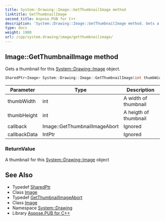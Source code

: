 ```yaml
---
title: System::Drawing::Image::GetThumbnailImage method
linktitle: GetThumbnailImage
second_title: Aspose.PUB for C++
description: 'System::Drawing::Image::GetThumbnailImage method. Gets a thumbnail for this System::Drawing::Image object in C++.'
type: docs
weight: 1900
url: /cpp/system.drawing/image/getthumbnailimage/
---
```

## Image::GetThumbnailImage method


Gets a thumbnail for this [System::Drawing::Image](../) object.

```cpp
SharedPtr<Image> System::Drawing::Image::GetThumbnailImage(int thumbWidth, int thumbHeight, Image::GetThumbnailImageAbort callback, IntPtr callbackData)
```


| Parameter | Type | Description |
| --- | --- | --- |
| thumbWidth | int | A width of thumbnail |
| thumbHeight | int | A heigth of thumbnail |
| callback | Image::GetThumbnailImageAbort | Ignored |
| callbackData | IntPtr | Ignored |

### ReturnValue

A thumbnail for this [System::Drawing::Image](../) object

## See Also

* Typedef [SharedPtr](../../../system/sharedptr/)
* Class [Image](../)
* Typedef [GetThumbnailImageAbort](../getthumbnailimageabort/)
* Class [Image](../)
* Namespace [System::Drawing](../../)
* Library [Aspose.PUB for C++](../../../)
